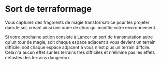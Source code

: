 # Sort de terraformage

<p>Vous capturez des fragments de magie transformatrice pour les projeter dans le sol, créant ainsi une onde de choc qui modifie votre
environnement.</p>
<p>Si votre prochaine action consiste à Lancer un sort de transmutation autre qu'un tour de magie, soit chaque espace adjacent à vous devient un terrain difficile, soit chaque espace adjacent à vous n'est plus un terrain diffcile. Cela n'a aucun effet sur les terrains très difficiles et n'élimine pas les effets néfastes des terrains dangereux.</p>